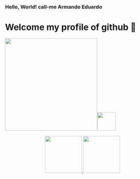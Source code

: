 ### Hello, World! call-me Armando Eduardo
# Welcome my profile of github 👋


<div>
 
          
</div>
<div align="left">
   <img src="https://github.com/Armandoedu/Armandoedu/assets/113314643/580cb0e2-fe8f-4dd4-8fb3-9bbb89a6c24c" width="300px"/><img src="https://cdn.jsdelivr.net/gh/devicons/devicon/icons/c/c-original.svg" width="60px"/>
</div>

<br>

<div align="center">
<a href="https://github.com/Armandoedu">
<img loading="lazy" height="120em" src="https://github-readme-stats.vercel.app/api/top-langs/?username=Armandoedu&layout=compact&langs_count=7&theme=dracula"/>
<img loading="lazy" height="120em" src="https://github-readme-stats.vercel.app/api?username=Armandoedu&show_icons=true&theme=dracula&include_all_commits=true&count_private=true"/>
</div>
